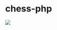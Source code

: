 # chess-php

![](https://github.com/nicolasboulenc/chess-php/workflows/.github/workflows/php.yml/badge.svg)
